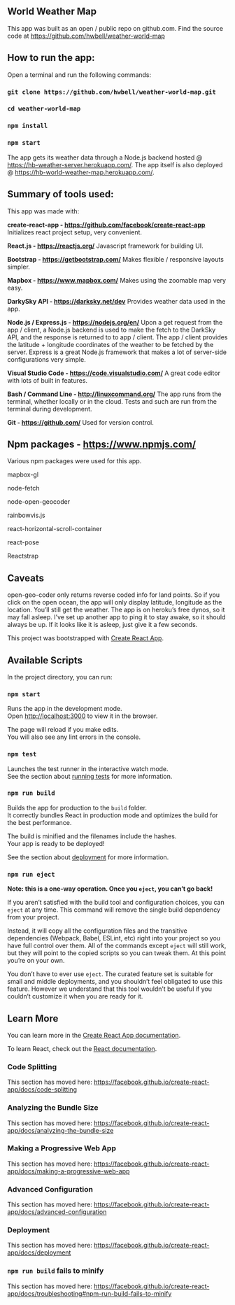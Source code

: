 ## World Weather Map

This app was built as an open / public repo on github.com.
Find the source code at https://github.com/hwbell/weather-world-map

## How to run the app: 
Open a terminal and run the following commands: 
### `git clone https://github.com/hwbell/weather-world-map.git`
### `cd weather-world-map`
###  `npm install`
### `npm start`
The app gets its weather data through a Node.js backend hosted @ https://hb-weather-server.herokuapp.com/. The app itself is also deployed @ https://hb-world-weather-map.herokuapp.com/. 

## Summary of tools used:
This app was made with: 

**create-react-app - https://github.com/facebook/create-react-app**
Initializes react project setup, very convenient.

**React.js - https://reactjs.org/**
Javascript framework for building UI.

**Bootstrap - https://getbootstrap.com/**
Makes flexible / responsive layouts simpler.

**Mapbox - https://www.mapbox.com/**
Makes using the zoomable map very easy.

**DarkySky API - https://darksky.net/dev**
Provides weather data used in the app. 

**Node.js / Express.js - https://nodejs.org/en/**
Upon a get request from the app / client, a Node.js backend is used to make the fetch to the DarkSky API, and the response is returned to to app / client. The app / client provides the latitude + longitude coordinates of the weather to be fetched by the server. Express is a great Node.js framework that makes a lot of server-side configurations very simple.

**Visual Studio Code - https://code.visualstudio.com/**
A great code editor with lots of built in features.

**Bash / Command Line - http://linuxcommand.org/**
The app runs from the terminal, whether locally or in the cloud. Tests and such are run from the terminal during development.

**Git - https://github.com/**
Used for version control.

## Npm packages - https://www.npmjs.com/
  Various npm packages were used for this app.
  
  mapbox-gl
  
  node-fetch
  
  node-open-geocoder
  
  rainbowvis.js
  
  react-horizontal-scroll-container
  
  react-pose
  
  Reactstrap

## Caveats
  open-geo-coder only returns reverse coded info for land points. So if you click on the open ocean, the app will only display latitude, longitude as the location. You’ll still get the weather.
The app is on heroku’s free dynos, so it may fall asleep. I’ve set up another app to ping it to stay awake, so it should always be up. If it looks like it is asleep, just give it a few seconds.

This project was bootstrapped with [Create React App](https://github.com/facebook/create-react-app).

## Available Scripts

In the project directory, you can run:

### `npm start`

Runs the app in the development mode.<br>
Open [http://localhost:3000](http://localhost:3000) to view it in the browser.

The page will reload if you make edits.<br>
You will also see any lint errors in the console.

### `npm test`

Launches the test runner in the interactive watch mode.<br>
See the section about [running tests](https://facebook.github.io/create-react-app/docs/running-tests) for more information.

### `npm run build`

Builds the app for production to the `build` folder.<br>
It correctly bundles React in production mode and optimizes the build for the best performance.

The build is minified and the filenames include the hashes.<br>
Your app is ready to be deployed!

See the section about [deployment](https://facebook.github.io/create-react-app/docs/deployment) for more information.

### `npm run eject`

**Note: this is a one-way operation. Once you `eject`, you can’t go back!**

If you aren’t satisfied with the build tool and configuration choices, you can `eject` at any time. This command will remove the single build dependency from your project.

Instead, it will copy all the configuration files and the transitive dependencies (Webpack, Babel, ESLint, etc) right into your project so you have full control over them. All of the commands except `eject` will still work, but they will point to the copied scripts so you can tweak them. At this point you’re on your own.

You don’t have to ever use `eject`. The curated feature set is suitable for small and middle deployments, and you shouldn’t feel obligated to use this feature. However we understand that this tool wouldn’t be useful if you couldn’t customize it when you are ready for it.

## Learn More

You can learn more in the [Create React App documentation](https://facebook.github.io/create-react-app/docs/getting-started).

To learn React, check out the [React documentation](https://reactjs.org/).

### Code Splitting

This section has moved here: https://facebook.github.io/create-react-app/docs/code-splitting

### Analyzing the Bundle Size

This section has moved here: https://facebook.github.io/create-react-app/docs/analyzing-the-bundle-size

### Making a Progressive Web App

This section has moved here: https://facebook.github.io/create-react-app/docs/making-a-progressive-web-app

### Advanced Configuration

This section has moved here: https://facebook.github.io/create-react-app/docs/advanced-configuration

### Deployment

This section has moved here: https://facebook.github.io/create-react-app/docs/deployment

### `npm run build` fails to minify

This section has moved here: https://facebook.github.io/create-react-app/docs/troubleshooting#npm-run-build-fails-to-minify
